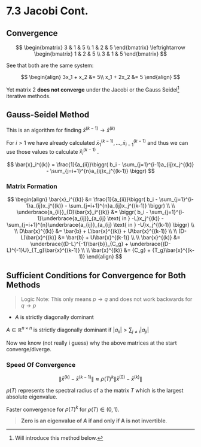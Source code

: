 # 7.3 Jacobi Cont.
## Convergence

$$
\begin{bmatrix}
3 & 1 & 5 \\
1 & 2 & 5
\end{bmatrix}
\leftrightarrow
\begin{bmatrix}
1 & 2 & 5 \\
3 & 1 & 5
\end{bmatrix}
$$


See that both are the same system:

$$
\begin{align}
3x_1 + x_2 &= 5\\
x_1 + 2x_2 &= 5
\end{align}
$$

Yet matrix 2 **does not converge** under the Jacobi or the Gauss Seidel[^1] iterative methods.

## Gauss-Seidel Method
This is an algorithm for finding $\bar{x}^{(k-1)}\to\bar{x}^{(k)}$

For $i\gt1$ we have already calculated $\bar{x}_1^{(k-1)}, \dotso, \bar{x}_{i-1}^{(k-1)}$  and thus we can use those values to calculate $\bar{x}_i^{(k-1)}$ .

$$
\bar{x}_i^{(k)} = \frac{1}{a_{ii}}\biggr(
b_i - 
\sum_{j=1}^{i-1}a_{ij}x_j^{(k)} -
\sum_{j=i+1}^{n}a_{ij}x_j^{(k-1)}
\biggr)
$$

### Matrix Formation
$$
\begin{align}
\bar{x}_i^{(k)} &= \frac{1}{a_{ii}}\biggr(
b_i - 
\sum_{j=1}^{i-1}a_{ij}x_j^{(k)} -
\sum_{j=i+1}^{n}a_{ij}x_j^{(k-1)}
\biggr)
\\ \\
\underbrace{a_{ii}}_{D}\bar{x}_i^{(k)} &= \biggr(
b_i - 
\sum_{j=1}^{i-1}\underbrace{a_{ij}}_{a_{ij} \text{ in } -L}x_j^{(k)} -
\sum_{j=i+1}^{n}\underbrace{a_{ij}}_{a_{ij} \text{ in } -U}x_j^{(k-1)}
\biggr)
\\ \\
D\bar{x}^{(k)} &= \bar{b} + L\bar{x}^{(k)} + U\bar{x}^{(k-1)} 
\\ \\
(D-L)\bar{x}^{(k)} &= \bar{b}  + U\bar{x}^{(k-1)}
\\ \\
\bar{x}^{(k)} &= \underbrace{(D-L)^{-1}\bar{b}}_{C_g}  + \underbrace{(D-L)^{-1}U}_{T_g}\bar{x}^{(k-1)}
\\ \\
\bar{x}^{(k)} &= {C_g}  + {T_g}\bar{x}^{(k-1)}
\end{align}
$$

## Sufficient Conditions for Convergence for Both Methods

> Logic Note: This only means $p\to q$ and does not work backwards for $q\to p$

+ $A$ is strictly diagonally dominant

$A\in\mathbb{R}^{n\times n}$ is strictly diagonally dominant if $|a_{ii}|\gt\sum_{j\neq i}|a_{ji}|$

Now we know (not really i guess) why the above matrices at the start converge/diverge.


### Speed Of Convergence

$$
\|\bar{x}^{(k)} - \bar{x}^{(k-1)}\| \approx \rho(T)^k \|\bar{x}^{(0)} - \bar{x}^{(k)}\|
$$

$\rho(T)$ represents the spectral radius of a the matrix $T$ which is the largest absolute eigenvalue. 

Faster convergence for $\rho(T)^k$ for $\rho(T) \in (0, 1)$.

> **Zero is an eigenvalue of $A$ if and only if A is not invertible**.




[^1]: Will introduce this method below. 